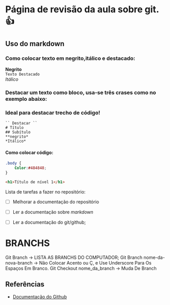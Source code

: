 # Página de revisão da aula sobre git.👍 
## Uso do markdown

### Como colocar texto em negrito,itálico e destacado: <br>

**Negrito**<br>
``Texto Destacado`` <br>
*Itálico*

### Destacar um texto como bloco, usa-se três crases como no exemplo abaixo:
### Ideal para destacar trecho de código!
```
`` Destacar ``
# Título
## Subítulo
**negrito*
*Itálico*
```

#### Como colocar código:

```css
.body {
    Color:#484848;
}
```
```html
<h1>Título de nível 1</h1>
```

Lista de tarefas a fazer no repositório:

- [  ] Melhorar a documentação do repositório 

- [  ] Ler a documentação sobre *markdown*

- [  ] Ler a documentação do git/github;


# BRANCHS
Git Branch -> LISTA AS BRANCHS DO COMPUTADOR;
Git Branch nome-da-nova-branch -> Não Colocar Acento ou Ç, e Use Underscore Para Os Espaços Em Branco.
Git Checkout nome_da_branch -> Muda De Branch

## Referências

* [Documentação do Github](https://docs.github.com/pt/get-started/writing-on-github/getting=started=with-writing-and-formatting-on-github/basic-writing-and-formatting-syntax#headings)
